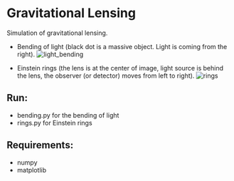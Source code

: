 # Gravitational Lensing

Simulation of gravitational lensing.

- Bending of light (black dot is a massive object. Light is coming from the right).
![light_bending](https://user-images.githubusercontent.com/13595525/146139386-40b45e1e-4d8f-4992-9ed2-40df3acbb487.png)

- Einstein rings (the lens is at the center of image, light source is behind the lens, the observer (or detector) moves from left to right).
![rings](https://user-images.githubusercontent.com/13595525/146139417-28a7844d-672a-456d-897d-d5e35085bf55.png)


## Run:
- bending.py for the bending of light
- rings.py for Einstein rings

## Requirements:
- numpy
- matplotlib
